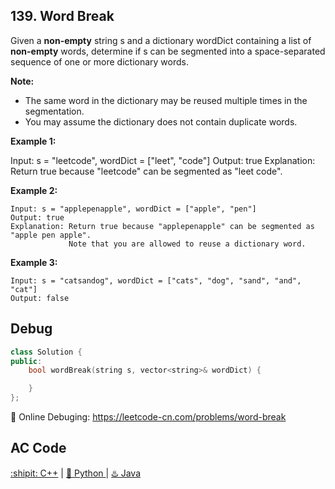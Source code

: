## 139. Word Break
Given a <strong>non-empty</strong> string s and a dictionary wordDict containing a list of <strong>non-empty</strong> words, determine if s can be segmented into a space-separated sequence of one or more dictionary words.

<strong>Note:</strong>

- The same word in the dictionary may be reused multiple times in the segmentation.
- You may assume the dictionary does not contain duplicate words.

<strong>Example 1:</strong>

Input: s = "leetcode", wordDict = ["leet", "code"]
Output: true
Explanation: Return true because "leetcode" can be segmented as "leet code".

<strong>Example 2:</strong>
```
Input: s = "applepenapple", wordDict = ["apple", "pen"]
Output: true
Explanation: Return true because "applepenapple" can be segmented as "apple pen apple".
             Note that you are allowed to reuse a dictionary word.
```
<strong>Example 3:</strong>
```
Input: s = "catsandog", wordDict = ["cats", "dog", "sand", "and", "cat"]
Output: false
```


## Debug
```cpp
class Solution {
public:
    bool wordBreak(string s, vector<string>& wordDict) {

    }
};
```

🐛 Online Debuging: https://leetcode-cn.com/problems/word-break

## AC Code
<div>
  <a href="https://github.com/Charmve/LeetCode4FLAG/tree/main/139.%20Word%20Break/139_word-break.cpp">:shipit: C++</a> | 
  <a href="https://github.com/Charmve/LeetCode4FLAG/tree/main/139.%20Word%20Break/139_word-break.py">🐍 Python </a> | 
  <a href="https://github.com/Charmve/LeetCode4FLAG/tree/main/139.%20Word%20Break/139_word-break.java">♨️ Java </a>
</div>
